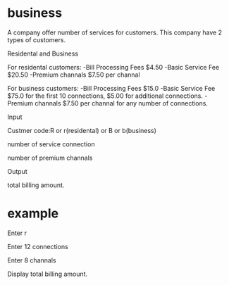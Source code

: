 # business
A company offer number of services for customers.
This company have 2 types of customers.

Residental and Business

For residental customers:
-Bill Processing Fees $4.50
-Basic Service Fee $20.50
-Premium channals $7.50 per channal

For business customers:
-Bill Processing Fees $15.0
-Basic Service Fee $75.0 for the first 10 connections, $5.00 for additional connections.
-Premium channals $7.50 per channal for any number of connections.

Input

Custmer code:R or r(residental) or B or b(business)

number of service connection

number of premium channals

Output

total billing amount.

# example
Enter r

Enter 12 connections

Enter 8 channals

Display total billing amount.
